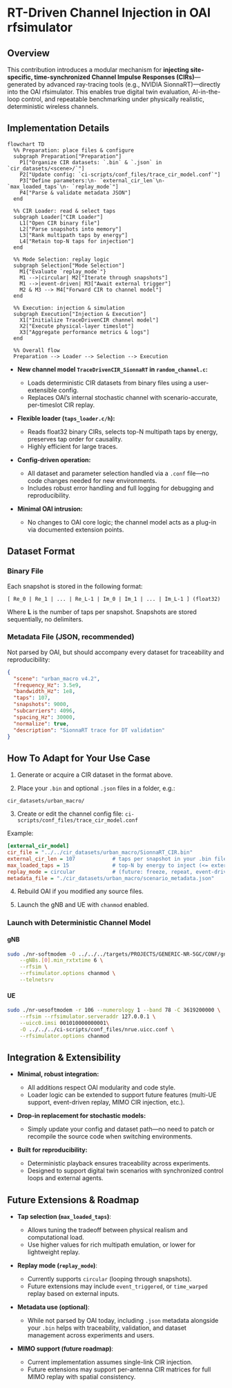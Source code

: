 # RT-Driven Channel Injection in OAI rfsimulator

## Overview

This contribution introduces a modular mechanism for **injecting site-specific, time-synchronized Channel Impulse Responses (CIRs)**—generated by advanced ray-tracing tools (e.g., NVIDIA SionnaRT)—directly into the OAI rfsimulator. This enables true digital twin evaluation, AI-in-the-loop control, and repeatable benchmarking under physically realistic, deterministic wireless channels.

## Implementation Details

```mermaid
flowchart TD
  %% Preparation: place files & configure
  subgraph Preparation["Preparation"]
    P1["Organize CIR datasets: `.bin` & `.json` in `cir_datasets/<scene>/`"]
    P2["Update config: `ci-scripts/conf_files/trace_cir_model.conf`"]
    P3["Define parameters:\n- `external_cir_len`\n- `max_loaded_taps`\n- `replay_mode`"]
    P4["Parse & validate metadata JSON"]
  end

  %% CIR Loader: read & select taps
  subgraph Loader["CIR Loader"]
    L1["Open CIR binary file"]
    L2["Parse snapshots into memory"]
    L3["Rank multipath taps by energy"]
    L4["Retain top-N taps for injection"]
  end

  %% Mode Selection: replay logic
  subgraph Selection["Mode Selection"]
    M1{"Evaluate `replay_mode`"}
    M1 -->|circular| M2["Iterate through snapshots"]
    M1 -->|event-driven| M3["Await external trigger"]
    M2 & M3 --> M4["Forward CIR to channel model"]
  end

  %% Execution: injection & simulation
  subgraph Execution["Injection & Execution"]
    X1["Initialize TraceDrivenCIR channel model"]
    X2["Execute physical-layer timeslot"]
    X3["Aggregate performance metrics & logs"]
  end

  %% Overall flow
  Preparation --> Loader --> Selection --> Execution

```

- **New channel model `TraceDrivenCIR_SionnaRT` in `random_channel.c`:**

  - Loads deterministic CIR datasets from binary files using a user-extensible config.
  - Replaces OAI’s internal stochastic channel with scenario-accurate, per-timeslot CIR replay.

- **Flexible loader (`taps_loader.c/h`):**

  - Reads float32 binary CIRs, selects top-N multipath taps by energy, preserves tap order for causality.
  - Highly efficient for large traces.

- **Config-driven operation:**

  - All dataset and parameter selection handled via a `.conf` file—no code changes needed for new environments.
  - Includes robust error handling and full logging for debugging and reproducibility.

- **Minimal OAI intrusion:**
  - No changes to OAI core logic; the channel model acts as a plug-in via documented extension points.

## Dataset Format

### Binary File

Each snapshot is stored in the following format:

`[ Re_0 | Re_1 | ... | Re_L-1 | Im_0 | Im_1 | ... | Im_L-1 ] (float32)`

Where **L** is the number of taps per snapshot. Snapshots are stored sequentially, no delimiters.

### Metadata File (JSON, recommended)

Not parsed by OAI, but should accompany every dataset for traceability and reproducibility:

```json
{
  "scene": "urban_macro v4.2",
  "frequency_Hz": 3.5e9,
  "bandwidth_Hz": 1e8,
  "taps": 107,
  "snapshots": 9000,
  "subcarriers": 4096,
  "spacing_Hz": 30000,
  "normalize": true,
  "description": "SionnaRT trace for DT validation"
}
```

## How To Adapt for Your Use Case

1. Generate or acquire a CIR dataset in the format above.

2. Place your `.bin` and optional `.json` files in a folder, e.g.:

`cir_datasets/urban_macro/`

3. Create or edit the channel config file:
   `ci-scripts/conf_files/trace_cir_model.conf`

Example:

```ini
[external_cir_model]
cir_file = "../../cir_datasets/urban_macro/SionnaRT_CIR.bin"
external_cir_len = 107            # taps per snapshot in your .bin file
max_loaded_taps = 15              # top-N by energy to inject (<= external_cir_len)
replay_mode = circular            # (future: freeze, repeat, event-driven, etc.)
metadata_file = "./cir_datasets/urban_macro/scenario_metadata.json"
```

4. Rebuild OAI if you modified any source files.

5. Launch the gNB and UE with `chanmod` enabled.

### Launch with Deterministic Channel Model

#### gNB

```bash
sudo ./nr-softmodem -O ../../../targets/PROJECTS/GENERIC-NR-5GC/CONF/gnb.sa.band78.fr1.106PRB.usrpb210.conf \
    --gNBs.[0].min_rxtxtime 6 \
    --rfsim \
    --rfsimulator.options chanmod \
    --telnetsrv
```

#### UE

```bash
sudo ./nr-uesoftmodem -r 106 --numerology 1 --band 78 -C 3619200000 \
    --rfsim --rfsimulator.serveraddr 127.0.0.1 \
    --uicc0.imsi 001010000000001\
    -O ../../../ci-scripts/conf_files/nrue.uicc.conf \
    --rfsimulator.options chanmod
```

## Integration & Extensibility

- **Minimal, robust integration:**

  - All additions respect OAI modularity and code style.
  - Loader logic can be extended to support future features (multi-UE support, event-driven replay, MIMO CIR injection, etc.).

- **Drop-in replacement for stochastic models:**

  - Simply update your config and dataset path—no need to patch or recompile the source code when switching environments.

- **Built for reproducibility:**
  - Deterministic playback ensures traceability across experiments.
  - Designed to support digital twin scenarios with synchronized control loops and external agents.

## Future Extensions & Roadmap

- **Tap selection (`max_loaded_taps`)**:

  - Allows tuning the tradeoff between physical realism and computational load.
  - Use higher values for rich multipath emulation, or lower for lightweight replay.

- **Replay mode (`replay_mode`)**:

  - Currently supports `circular` (looping through snapshots).
  - Future extensions may include `event_triggered`, or `time_warped` replay based on external inputs.

- **Metadata use (optional)**:

  - While not parsed by OAI today, including `.json` metadata alongside your `.bin` helps with traceability, validation, and dataset management across experiments and users.

- **MIMO support (future roadmap)**:
  - Current implementation assumes single-link CIR injection.
  - Future extensions may support per-antenna CIR matrices for full MIMO replay with spatial consistency.

